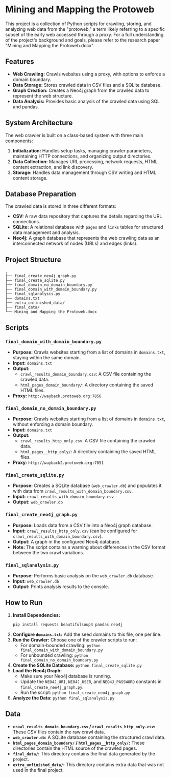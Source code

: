 # Mining and Mapping the Protoweb

This project is a collection of Python scripts for crawling, storing, and analyzing web data from the "protoweb," a term likely referring to a specific subset of the early web accessed through a proxy. For a full understanding of the project's background and goals, please refer to the research paper "Mining and Mapping the Protoweb.docx".

## Features

*   **Web Crawling:** Crawls websites using a proxy, with options to enforce a domain boundary.
*   **Data Storage:** Stores crawled data in CSV files and a SQLite database.
*   **Graph Creation:** Creates a Neo4j graph from the crawled data to represent the web structure.
*   **Data Analysis:** Provides basic analysis of the crawled data using SQL and pandas.

## System Architecture

The web crawler is built on a class-based system with three main components:

1.  **Initialization:** Handles setup tasks, managing crawler parameters, maintaining HTTP connections, and organizing output directories.
2.  **Data Collection:** Manages URL processing, network requests, HTML content extraction, and link discovery.
3.  **Storage:** Handles data management through CSV writing and HTML content storage.

## Database Preparation

The crawled data is stored in three different formats:

*   **CSV:** A raw data repository that captures the details regarding the URL connections.
*   **SQLite:** A relational database with `pages` and `links` tables for structured data management and analysis.
*   **Neo4j:** A graph database that represents the web crawling data as an interconnected network of nodes (URLs) and edges (links).

## Project Structure

```
.
├── final_create_neo4j_graph.py
├── final_create_sqlite.py
├── final_domain_no_domain_boundary.py
├── final_domain_with_domain_boundary.py
├── final_sqlanalysis.py
├── domains.txt
├── extra_unfinished_data/
├── final_data/
└── Mining and Mapping the Protoweb.docx
```

## Scripts

### `final_domain_with_domain_boundary.py`

*   **Purpose:** Crawls websites starting from a list of domains in `domains.txt`, staying within the same domain.
*   **Input:** `domains.txt`
*   **Output:**
    *   `crawl_results_domain_boundary.csv`: A CSV file containing the crawled data.
    *   `html_pages_domain_boundary/`: A directory containing the saved HTML files.
*   **Proxy:** `http://wayback.protoweb.org:7856`

### `final_domain_no_domain_boundary.py`

*   **Purpose:** Crawls websites starting from a list of domains in `domains.txt`, without enforcing a domain boundary.
*   **Input:** `domains.txt`
*   **Output:**
    *   `crawl_results_http_only.csv`: A CSV file containing the crawled data.
    *   `html_pages__http_only/`: A directory containing the saved HTML files.
*   **Proxy:** `http://wayback2.protoweb.org:7851`

### `final_create_sqlite.py`

*   **Purpose:** Creates a SQLite database (`web_crawler.db`) and populates it with data from `crawl_results_with_domain_boundary.csv`.
*   **Input:** `crawl_results_with_domain_boundary.csv`
*   **Output:** `web_crawler.db`

### `final_create_neo4j_graph.py`

*   **Purpose:** Loads data from a CSV file into a Neo4j graph database.
*   **Input:** `crawl_results_http_only.csv` (can be configured for `crawl_results_with_domain_boundary.csv`).
*   **Output:** A graph in the configured Neo4j database.
*   **Note:** The script contains a warning about differences in the CSV format between the two crawl variations.

### `final_sqlanalysis.py`

*   **Purpose:** Performs basic analysis on the `web_crawler.db` database.
*   **Input:** `web_crawler.db`
*   **Output:** Prints analysis results to the console.

## How to Run

1.  **Install Dependencies:**
    ```bash
    pip install requests beautifulsoup4 pandas neo4j
    ```
2.  **Configure `domains.txt`:** Add the seed domains to this file, one per line.
3.  **Run the Crawler:** Choose one of the crawler scripts to run:
    *   For domain-bounded crawling: `python final_domain_with_domain_boundary.py`
    *   For unbounded crawling: `python final_domain_no_domain_boundary.py`
4.  **Create the SQLite Database:** `python final_create_sqlite.py`
5.  **Load the Neo4j Graph:**
    *   Make sure your Neo4j database is running.
    *   Update the `NEO4J_URI`, `NEO4J_USER`, and `NEO4J_PASSWORD` constants in `final_create_neo4j_graph.py`.
    *   Run the script: `python final_create_neo4j_graph.py`
6.  **Analyze the Data:** `python final_sqlanalysis.py`

## Data

*   **`crawl_results_domain_boundary.csv` / `crawl_results_http_only.csv`:** These CSV files contain the raw crawl data.
*   **`web_crawler.db`:** A SQLite database containing the structured crawl data.
*   **`html_pages_domain_boundary/` / `html_pages__http_only/`:** These directories contain the HTML source of the crawled pages.
*   **`final_data/`:** This directory contains the final data generated by the project.
*   **`extra_unfinished_data/`:** This directory contains extra data that was not used in the final project.